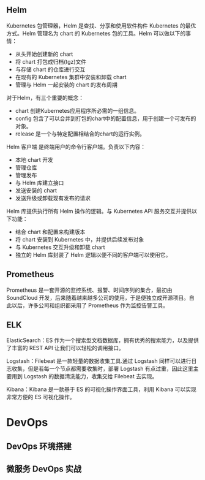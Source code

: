 ## Helm

Kubernetes 包管理器，Helm 是查找、分享和使用软件构件 Kubernetes 的最优方式。Helm 管理名为 chart 的 Kubernetes 包的工具。Helm 可以做以下的事情：

* 从头开始创建新的 chart
* 将 chart 打包成归档(tgz)文件
* 与存储 chart 的仓库进行交互
* 在现有的 Kubernetes 集群中安装和卸载 chart
* 管理与 Helm 一起安装的 chart 的发布周期

对于Helm，有三个重要的概念：

* chart 创建Kubernetes应用程序所必需的一组信息。
* config 包含了可以合并到打包的chart中的配置信息，用于创建一个可发布的对象。
* release 是一个与特定配置相结合的chart的运行实例。

Helm 客户端 是终端用户的命令行客户端。负责以下内容：

* 本地 chart 开发
* 管理仓库
* 管理发布
* 与 Helm 库建立接口
* 发送安装的 chart
* 发送升级或卸载现有发布的请求

Helm 库提供执行所有 Helm 操作的逻辑。与 Kubernetes API 服务交互并提供以下功能：

* 结合 chart 和配置来构建版本
* 将 chart 安装到 Kubernetes 中，并提供后续发布对象
* 与 Kubernetes 交互升级和卸载 chart
* 独立的 Helm 库封装了 Helm 逻辑以便不同的客户端可以使用它。

## Prometheus

Prometheus 是一套开源的监控系统、报警、时间序列的集合，最初由 SoundCloud 开发，后来随着越来越多公司的使用，于是便独立成开源项目。自此以后，许多公司和组织都采用了 Prometheus 作为监控告警工具。

## ELK

ElasticSearch：ES 作为一个搜索型文档数据库，拥有优秀的搜索能力，以及提供了丰富的 REST API 让我们可以轻松的调用接口。

Logstash：Filebeat 是一款轻量的数据收集工具.通过 Logstash 同样可以进行日志收集，但是若每一个节点都需要收集时，部署 Logstash 有点过重，因此这里主要用到 Logstash 的数据清洗能力，收集交给 Filebeat 去实现。

Kibana：Kibana 是一款基于 ES 的可视化操作界面工具，利用 Kibana 可以实现非常方便的 ES 可视化操作。

# DevOps

## DevOps 环境搭建

## 微服务 DevOps 实战

